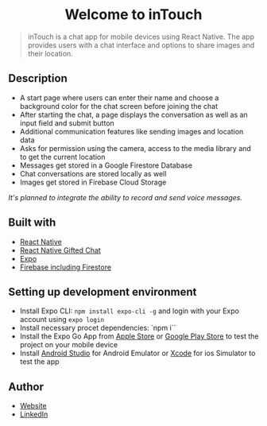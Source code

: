 <h1 align="center">Welcome to inTouch</h1>

> inTouch is a chat app for mobile devices using React Native. The app provides users with a chat interface and options to share images and their location.

## Description

- A start page where users can enter their name and choose a background color for the chat screen before joining the chat
- After starting the chat, a page displays the conversation as well as an input field and submit button
- Additional communication features like sending images and location data
- Asks for permission using the camera, access to the media library and to get the current location
- Messages get stored in a Google Firestore Database
- Chat conversations are stored locally as well
- Images get stored in Firebase Cloud Storage

_It's planned to integrate the ability to record and send voice messages._

## Built with

- [React Native](https://reactnative.dev/)
- [React Native Gifted Chat](https://github.com/FaridSafi/react-native-gifted-chat)
- [Expo](https://expo.dev/)
- [Firebase including Firestore](https://firebase.google.com/)

## Setting up development environment

- Install Expo CLI: `npm install expo-cli -g`
  and login with your Expo account using `expo login`
- Install necessary procet dependencies: `npm i``
- Install the Expo Go App from [Apple Store](https://apps.apple.com/us/app/expo-go/id982107779) or [Google Play Store](https://play.google.com/store/apps/details?id=host.exp.exponent&gl=DE) to test the project on your mobile device
- Install [Android Studio](https://developer.android.com/studio) for Android Emulator or [Xcode](https://apps.apple.com/de/app/xcode/id497799835?mt=12) for ios Simulator to test the app

## Author

- [Website](https://judith.sueggeler.com)
- [LinkedIn](https://linkedin.com/in/judith-sueggeler/)
